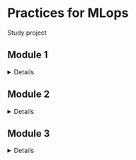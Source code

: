 # Practices for MLops

Study project

## Module 1
<details>

* Простейший конвейр для автоматизации работы с моделью машинного обучения. 
* Отдельные этапы конвейера машинного обучения описываются в разных python–скриптах, которые потом соединяются в единую цепочку действий с помощью bash-скрипта.
* Все файлы размещены в подкаталоге lab1 корневого каталога

Этапы:
1. Python-скрипт (data_creation.py), загружает набор данных, описывающие рынок IT вакансий. Данный набор скачивается из репозитория GitHub https://raw.githubusercontent.com/SergeyChashnikov/URFUML2023_STUDIES/main/MOMO/1_semestr/Salary_Data/Salary_Data_clear.csv, скрипт разделяет данные на тестовые и тренировочные и сохраняется в папки data/test и data/train.
2. Python-скрипт (data_preprocessing.py), выполняет предобработку данных, с помощью sklearn.preprocessing.StandardScaler, sklearn.preprocessing.OrdinalEncoder. Трансформации выполняются и над тестовой и над обучающей выборкой. Сохраняется в папки data/test и data/train.
3. Python-скрипт (model_preparation.py), создает и обучает модель машинного обучения на построенных данных из папки “train”. Сохраняет модель в файл, в папку model/
4. Python-скрипт (model_testing.py), проверяет модель машинного обучения на построенных данных из папки “test”.
5. Bash-скрипт (pipeline.sh), последовательно запускает все python-скрипты. В результате выполнения скрипта на терминал в стандартный поток вывода печатается одна строка с оценкой метрики модели:

```shell
Model r2-score:   0.796882707227601
```

</details>

## Module 2
<details>

* Разработан собственный конвейер автоматизации для проекта машинного обучения. Конвеер запущен на виртуальной машине с установленным Jenkins, python и необходимыми библиотеками. Автоматизированы: сбор данных, подготовка датасета, обучение модели и работа модели.
* Разработанный конвеер выгружен в файл. Так же все скрипты (этапы конвеера сохранены)
* Все файлы размещены в подкаталоге lab2 корневого каталога

Этапы задания:
1. Разворачиваем сервер с Jenkins, устанавливаем необходимое программное обеспечение для работы над созданием модели машинного обучения.
2. Скачиваем данные из GitHub, (download_data.py).
3. Проводим обработку данных, формируем датасеты для тренировки и тестирования модели, сохраняем, (preprocess.py).
4. Создаем и обучаем на тренировочном датасете модель машинного обучения, сохраняем в pickle или аналогичном формате, (train_model.py).
5. Загружаем сохраненную модель на предыдущем этапе и анализируем ее качество на тестовых данных, (test_model.py). 
6. Реализовываем задания и конвеер. Связывааем конвеер с системой контроля версий. Сохраняем конвеер.

</details>

## Module 3
<details>

В практическом задание по модулю вам необходимо применить полученные знания по работе с docker (и docker-compose). Вам необходимо использовать полученные ранее знания по созданию микросервисов. В этом задании необходимо развернуть микросервис в контейнере докер. Например, это может быть модель машинного обучения, принимающая запрос по API и возвращающая ответ. Вариантом может быть реализация приложения на основе streamlit (https://github.com/korelin/streamlit_demo_app).
Результаты работы над этой работой стоит поместить в подкаталог lab3 вашего корневого каталога репозитория.
Что необходимо выполнить:
* Подготовить python код для модели и микросервиса
* Создать Docker file
* Создать docker образ
* Запустить docker контейнер и проверить его работу

Дополнительными плюсами будут:
1. Использование docker-compose
2. Автоматизация сборки образа привязка имени тэга к версии сборки (sha-коммита, имя ветки)
3. Деплой (загрузка) образа в хранилище артефактов например dockerhub

</details>
